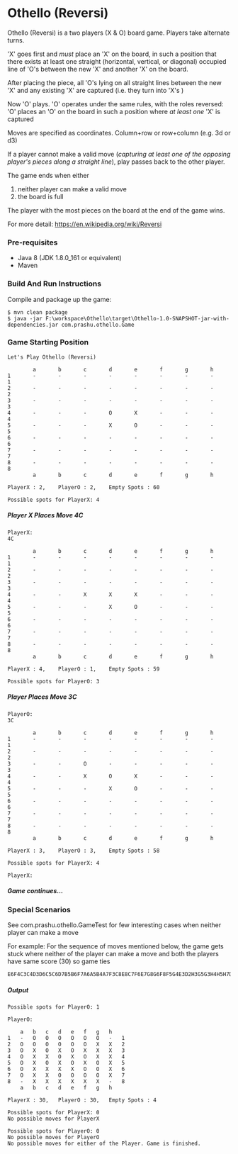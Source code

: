 # Othello (Reversi)

Othello (Reversi) is a two players (X & O) board game. Players take alternate turns.

'X' goes first and *must* place an 'X' on the board, in such a position that there exists at least one straight (horizontal, vertical, or diagonal) occupied line of 'O's between the new 'X' and another 'X' on the board.

After placing the piece, all 'O's lying on all straight lines between the new 'X' and any existing 'X' are captured (i.e. they turn into 'X's )

Now 'O' plays. 'O' operates under the same rules, with the roles reversed: 'O' places an 'O' on the board in such a position where *at least one* 'X' is captured

Moves are specified as coordinates. Column+row or row+column (e.g. 3d or d3)

If a player cannot make a valid move (_capturing at least one of the opposing player's pieces along a straight line_), play passes back to the other player.

The game ends when either
 1. neither player can make a valid move
 2. the board is full

The player with the most pieces on the board at the end of the game wins.

For more detail: https://en.wikipedia.org/wiki/Reversi

### Pre-requisites
- Java 8 (JDK 1.8.0_161 or equivalent)
- Maven

### Build And Run Instructions
Compile and package up the game:
```
$ mvn clean package
$ java -jar F:\workspace\Othello\target\Othello-1.0-SNAPSHOT-jar-with-dependencies.jar com.prashu.othello.Game 
```

### Game Starting Position
```
Let's Play Othello (Reversi)

        a       b       c       d       e       f       g       h
1       -       -       -       -       -       -       -       -       1
2       -       -       -       -       -       -       -       -       2
3       -       -       -       -       -       -       -       -       3
4       -       -       -       O       X       -       -       -       4
5       -       -       -       X       O       -       -       -       5
6       -       -       -       -       -       -       -       -       6
7       -       -       -       -       -       -       -       -       7
8       -       -       -       -       -       -       -       -       8
        a       b       c       d       e       f       g       h

PlayerX : 2,    PlayerO : 2,    Empty Spots : 60

Possible spots for PlayerX: 4
```

##### Player X Places Move 4C
```
PlayerX:
4C

        a       b       c       d       e       f       g       h
1       -       -       -       -       -       -       -       -       1
2       -       -       -       -       -       -       -       -       2
3       -       -       -       -       -       -       -       -       3
4       -       -       X       X       X       -       -       -       4
5       -       -       -       X       O       -       -       -       5
6       -       -       -       -       -       -       -       -       6
7       -       -       -       -       -       -       -       -       7
8       -       -       -       -       -       -       -       -       8
        a       b       c       d       e       f       g       h

PlayerX : 4,    PlayerO : 1,    Empty Spots : 59

Possible spots for PlayerO: 3
```

##### Player  Places Move 3C
```
PlayerO:
3C

        a       b       c       d       e       f       g       h
1       -       -       -       -       -       -       -       -       1
2       -       -       -       -       -       -       -       -       2
3       -       -       O       -       -       -       -       -       3
4       -       -       X       O       X       -       -       -       4
5       -       -       -       X       O       -       -       -       5
6       -       -       -       -       -       -       -       -       6
7       -       -       -       -       -       -       -       -       7
8       -       -       -       -       -       -       -       -       8
        a       b       c       d       e       f       g       h

PlayerX : 3,    PlayerO : 3,    Empty Spots : 58

Possible spots for PlayerX: 4

PlayerX:
```

##### Game continues...

### Special Scenarios
See com.prashu.othello.GameTest for few interesting cases when neither player can make a move

For example: For the sequence of moves mentioned below, the game gets stuck where neither of the player can make a move and both the players have same score (30) so game ties
```
E6F4C3C4D3D6C5C6D7B5B6F7A6A5B4A7F3C8E8C7F6E7G8G6F8F5G4E3D2H3G5G3H4H5H7D8B8A4B3D1C1B1C2E1E2A3B7F2F1G1B2A2G2H6H2G7
```

##### Output
```
Possible spots for PlayerO: 1

PlayerO:

	a	b	c	d	e	f	g	h
1	-	O	O	O	O	O	O	-	1
2	O	O	O	O	O	O	X	X	2
3	O	X	O	X	O	X	X	X	3
4	O	X	X	O	X	O	X	X	4
5	O	X	O	X	O	X	O	X	5
6	O	X	X	X	X	O	O	X	6
7	O	X	X	O	O	O	O	X	7
8	-	X	X	X	X	X	X	-	8
 	a	b	c	d	e	f	g	h

PlayerX : 30,	PlayerO : 30,	Empty Spots : 4

Possible spots for PlayerX: 0
No possible moves for PlayerX

Possible spots for PlayerO: 0
No possible moves for PlayerO
No possible moves for either of the Player. Game is finished.
```